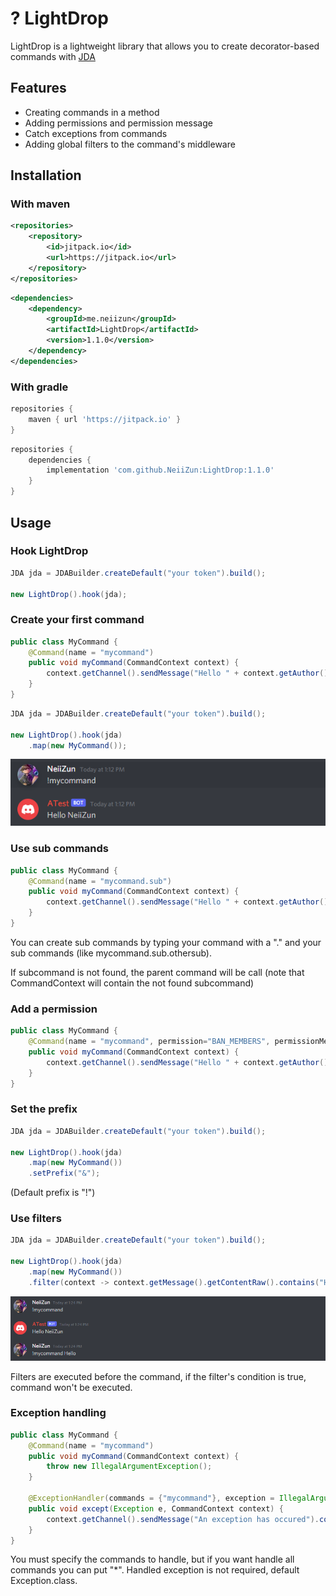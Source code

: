 # ? LightDrop

LightDrop is a lightweight library that allows you to create decorator-based commands with <a href="https://github.com/DV8FromTheWorld/JDA">JDA</a>

## Features

<ul>
    <li>Creating commands in a method</li>
    <li>Adding permissions and permission message</li>
    <li>Catch exceptions from commands</li>
    <li>Adding global filters to the command's middleware</li>
</ul>

## Installation

### With maven

```xml
<repositories>
    <repository>
        <id>jitpack.io</id>
        <url>https://jitpack.io</url>
    </repository>
</repositories>
```

```xml
<dependencies>
    <dependency>
        <groupId>me.neiizun</groupId>
        <artifactId>LightDrop</artifactId>
        <version>1.1.0</version>
    </dependency>
</dependencies>
```

### With gradle

```groovy
repositories {
    maven { url 'https://jitpack.io' }
}
```

```groovy
repositories {
    dependencies {
        implementation 'com.github.NeiiZun:LightDrop:1.1.0'
    }
}
```
## Usage

### Hook LightDrop

```java
JDA jda = JDABuilder.createDefault("your token").build();
        
new LightDrop().hook(jda);
```

### Create your first command

```java
public class MyCommand {
    @Command(name = "mycommand")
    public void myCommand(CommandContext context) {
        context.getChannel().sendMessage("Hello " + context.getAuthor().getName()).complete();
    }
}
```

```java 
JDA jda = JDABuilder.createDefault("your token").build();
        
new LightDrop().hook(jda)
    .map(new MyCommand());
```

![](images/img1.png)

### Use sub commands
```java
public class MyCommand {
    @Command(name = "mycommand.sub")
    public void myCommand(CommandContext context) {
        context.getChannel().sendMessage("Hello " + context.getAuthor().getName()).complete();
    }
}
```
You can create sub commands by typing your command with a "." and your sub commands (like mycommand.sub.othersub).

If subcommand is not found, the parent command will be call (note that CommandContext will contain the not found subcommand)
### Add a permission

```java
public class MyCommand {
    @Command(name = "mycommand", permission="BAN_MEMBERS", permissionMessage="Sorry but you must have `{permission}`")
    public void myCommand(CommandContext context) {
        context.getChannel().sendMessage("Hello " + context.getAuthor().getName()).complete();
    }
}
```

### Set the prefix

```java 
JDA jda = JDABuilder.createDefault("your token").build();
        
new LightDrop().hook(jda)
    .map(new MyCommand())
    .setPrefix("&");
```
(Default prefix is "!")

### Use filters
```java
JDA jda = JDABuilder.createDefault("your token").build();
        
new LightDrop().hook(jda)
    .map(new MyCommand())
    .filter(context -> context.getMessage().getContentRaw().contains("Hello"));
```

![](images/img2.png)

Filters are executed before the command, if the filter's condition is true, command won't be executed.

### Exception handling

```java
public class MyCommand {
    @Command(name = "mycommand")
    public void myCommand(CommandContext context) {
        throw new IllegalArgumentException();
    }

    @ExceptionHandler(commands = {"mycommand"}, exception = IllegalArgumentException.class)
    public void except(Exception e, CommandContext context) {
        context.getChannel().sendMessage("An exception has occured").complete();
    }
}

```

You must specify the commands to handle, but if you want handle all commands you can put "*".
Handled exception is not required, default Exception.class.